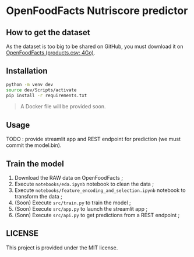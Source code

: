 # OpenFoodFacts Nutriscore predictor

## How to get the dataset

As the dataset is too big to be shared on GitHub, you must download it on [OpenFoodFacts (products.csv: 4Go)](https://static.openfoodfacts.org/data/en.openfoodfacts.org.products.csv).

## Installation

```bash
python -m venv dev
source dev/Scripts/activate
pip install -r requirements.txt
```

> A Docker file will be provided soon.

## Usage

TODO : provide streamlit app and REST endpoint for prediction (we must commit the model.bin).

## Train the model

1. Download the RAW data on OpenFoodFacts ;
2. Execute `notebooks/eda.ipynb` notebook to clean the data ;
3. Execute `notebooks/feature_encoding_and_selection.ipynb` notebook to transform the data ;
4. (Soon) Execute `src/train.py` to train the model ;
5. (Soon) Execute `src/app.py` to launch the streamlit app ;
6. (Sonn) Execute `src/api.py` to get predictions from a REST endpoint ;

## LICENSE

This project is provided under the MIT license.
